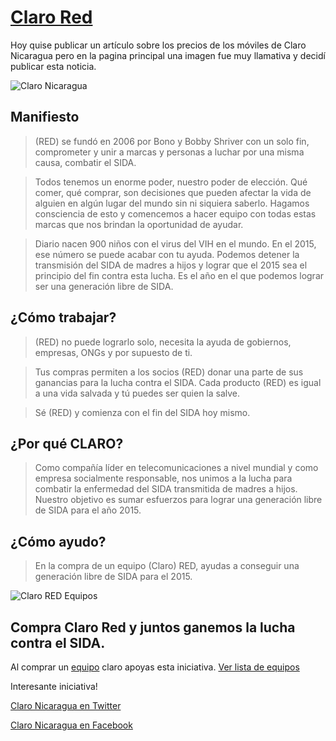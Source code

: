 [Claro Red](/noticia/claro-red)
==============================

Hoy quise publicar un artículo sobre los precios de los móviles de Claro Nicaragua pero en la pagina principal una imagen fue muy llamativa y decidí publicar esta noticia.

![Claro Nicaragua](http://i.imgur.com/oUcL7X2.png)


## Manifiesto
> (RED) se fundó en 2006 por Bono y Bobby Shriver con un solo fin, comprometer y unir a marcas y personas a luchar por una misma causa, combatir el SIDA.

> Todos tenemos un enorme poder, nuestro poder de elección. Qué comer, qué comprar, son decisiones que pueden afectar la vida de alguien en algún lugar del mundo sin ni siquiera saberlo. Hagamos consciencia de esto y comencemos a hacer equipo con todas estas marcas que nos brindan la oportunidad de ayudar.

> Diario nacen 900 niños con el virus del VIH en el mundo. En el 2015, ese número se puede acabar con tu ayuda. Podemos detener la transmisión del SIDA de madres a hijos y lograr que el 2015 sea el principio del fin contra esta lucha. Es el año en el que podemos lograr ser una generación libre de SIDA.


## ¿Cómo trabajar?
> (RED) no puede lograrlo solo, necesita la ayuda de gobiernos, empresas, ONGs y por supuesto de ti.

> Tus compras permiten a los socios (RED) donar una parte de sus ganancias para la lucha contra el SIDA. Cada producto (RED) es igual a una vida salvada y tú puedes ser quien la salve.

> Sé (RED) y comienza con el fin del SIDA hoy mismo.


## ¿Por qué CLARO?
> Como compañía líder en telecomunicaciones a nivel mundial y como empresa socialmente responsable,
nos unimos a la lucha para combatir la enfermedad del SIDA transmitida de madres a hijos.
Nuestro objetivo es sumar esfuerzos para lograr una generación libre de SIDA para el año 2015.

## ¿Cómo ayudo?
> En la compra de un equipo (Claro) RED, ayudas a conseguir una generación libre de SIDA para el 2015.

![Claro RED Equipos](http://i.imgur.com/izadCCE.png)

## Compra **Claro Red** y juntos ganemos la lucha contra el SIDA.
Al comprar un [equipo](http://www.claro.com/red/equipos.html) claro apoyas esta iniciativa. [Ver lista de equipos](http://www.claro.com/red/equipos.html)


Interesante iniciativa!

[Claro Nicaragua en Twitter](https://twitter.com/claronicaragua)

[Claro Nicaragua en Facebook](https://www.facebook.com/claronicaragua)